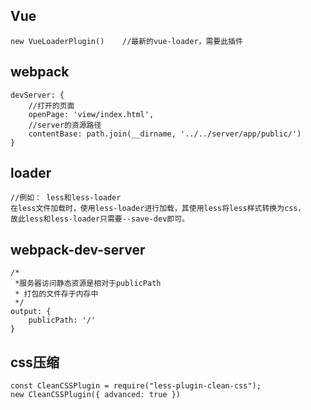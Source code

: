 
## Vue
```
new VueLoaderPlugin()    //最新的vue-loader，需要此插件
```

## webpack
```
devServer: {
    //打开的页面  
    openPage: 'view/index.html',
    //server的资源路径
    contentBase: path.join(__dirname, '../../server/app/public/')
}
```
## loader
```
//例如： less和less-loader
在less文件加载时，使用less-loader进行加载，其使用less将less样式转换为css，
故此less和less-loader只需要--save-dev即可。
```

## webpack-dev-server
```
/*
 *服务器访问静态资源是相对于publicPath
 * 打包的文件存于内存中
 */
output: {
    publicPath: '/'     
}
```

## css压缩
```
const CleanCSSPlugin = require("less-plugin-clean-css");
new CleanCSSPlugin({ advanced: true })
```